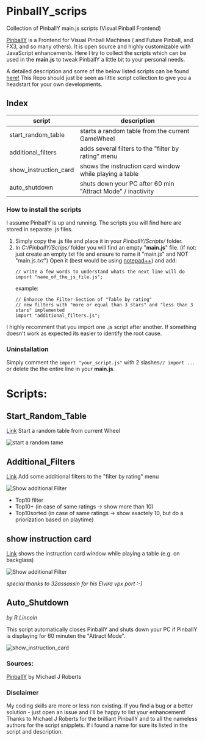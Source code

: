 # PinballY_scrips
Collection of PinballY main.js scripts (Visual Pinball Frontend)

[PinballY](https://github.com/mjrgh/PinballY) is a Frontend for Visual Pinball Machines ( and Future Pinball, and FX3, and so many others).
It is open source and highly customizable with JavaScript enhancements.
Here I try to collect the scripts which can be used in the **main.js** to tweak PinballY a little bit to your personal needs.

A detailed description and some of the below listed scripts can be found [here!](http://mjrnet.org/pinscape/downloads/PinballY/Help/Javascript.html)
This Repo should just be seen as little script collection to give you a headstart for your own developments.

## Index
|script|description|
|------|-----------|
|start_random_table|starts a random table from the current GameWheel|
|additional_filters|adds several filters to the "filter by rating" menu|
|show_instruction_card|shows the instruction card window while playing a table|
|auto_shutdown|shuts down your PC after 60 min "Attract Mode" / inactivity|


### How to install the scripts
I assume PinballY is up and running. 
The scripts you will find here are stored in separate .js files.
1. Simply copy the .js file and place it in your *PinballY/Scripts/* folder.
2. In *C:/PinballY/Scrips/* folder you will find an empty "**main.js**" file. (if not: just create an empty txt file and ensure to name it "main.js"  and NOT "main.js.*txt*")
Open it (best would be using [notepad++](https://notepad-plus-plus.org/downloads/)) and add:  
   ```
   // write a few words to understand whats the next line will do
   import "name_of_the_js_file.js"; 
   ```
   example:
   ```
   // Enhance the Filter-Section of "Table by rating"
   // new filters with "more or equal than 3 stars" and "less than 3 stars" implemented
   import "additional_filters.js";
   
I highly recomment that you import one .js script after another. If something doesn't work as expected its easier to identify the root cause.

### Uninstallation
Simply comment the ``` import "your_script.js" ``` with 2 slashes``` // import ... ``` or delete the the entire line in your **main.js**. 

# Scripts:
## Start_Random_Table
[Link](https://github.com/worksasdesigned/PinballY_scrips/tree/Master/start_random_table)
Start a random table from current Wheel

![start a random tame](https://github.com/worksasdesigned/PinballY_scrips/blob/Master/start_random_table/start_random_table.png)

## Additional_Filters
[Link](https://github.com/worksasdesigned/PinballY_scrips/tree/Master/additional_filters)
Add some additional filters to the "filter by rating" menu

![Show additional Filter](https://github.com/worksasdesigned/PinballY_scrips/blob/Master/additional_filters/additional_filters.png)

* Top10 filter
* Top10+ (in case of same ratings -> show more than 10)
* Top10sorted (in case of same ratings -> show exactely 10, but do a priorization based on playtime) 

## show instruction card
[Link](https://github.com/worksasdesigned/PinballY_scrips/tree/Master/show_instruction_card)
shows the instruction card window while playing a table (e.g. on backglass)

![Show additional Filter](https://github.com/worksasdesigned/PinballY_scrips/blob/Master/show_instruction_card/show_instruction_card.png)

*special thanks to 32assassin for his Elvira vpx port :-)*

## Auto_Shutdown
*by R.Lincoln* 

This script automatically closes PinballY and shuts down your PC if PinballY is displaying for 60 minuten the "Attract Mode".

![show_instruction_card](https://github.com/worksasdesigned/PinballY_scrips/blob/Master/auto_shutdown/auto_shutdown.png)



### Sources:
[PinballY](http://mjrnet.org/pinscape/downloads/PinballY/Help/PinballY.html) by Michael J Roberts


### Disclaimer
My coding skills are more or less non existing. If you find a bug or a better solution - just open an issue and i'll be happy to list your enhancement!
Thanks to Michael J Roberts for the brilliant PinballY and to all the nameless authors for the script snipplets. If i found a name for sure its listed in the script and description.



